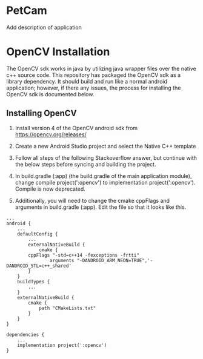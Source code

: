 # PetCam

Add description of application

# OpenCV Installation

The OpenCV sdk works in java by utilizing java wrapper files over the native c++ source code.
This repository has packaged the OpenCV sdk as a library dependency. It should build and run
like a normal android application; however, if there any issues, the process for installing
the OpenCV sdk is documented below.

## Installing OpenCV

1. Install version 4 of the OpenCV android sdk from https://opencv.org/releases/

2. Create a new Android Studio project and select the Native C++ template

3. Follow all steps of the following Stackoverflow answer, but continue with the below steps
before syncing and building the project.

4. In build.gradle (:app) (the build.gradle of the main application module), change compile project(':opencv')
to implementation project(':opencv'). Compile is now deprecated.

5. Additionally, you will need to change the cmake cppFlags and arguments in build.gradle (:app). Edit the file
so that it looks like this.

```
...    
android {
    ...
    defaultConfig {
        ...
        externalNativeBuild {
            cmake {
		cppFlags "-std=c++14 -fexceptions -frtti"
                arguments "-DANDROID_ARM_NEON=TRUE",'-DANDROID_STL=c++_shared'	
        }
    }
    buildTypes {
        ...
    }
    externalNativeBuild {
        cmake {
            path "CMakeLists.txt"
        }
    }
}

dependencies {
    ...
    implementation project(':opencv')
}

```
